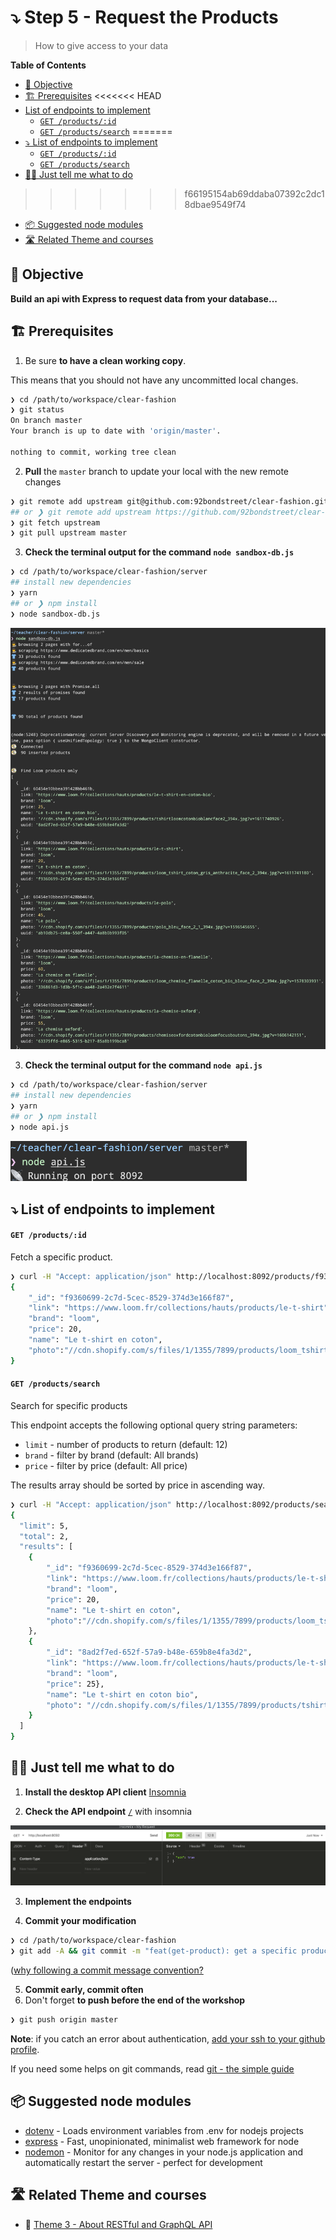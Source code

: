 # ⤵️ Step 5 - Request the Products

> How to give access to your data

<!-- START doctoc generated TOC please keep comment here to allow auto update -->
<!-- DON'T EDIT THIS SECTION, INSTEAD RE-RUN doctoc TO UPDATE -->
**Table of Contents**

- [🎯 Objective](#-objective)
- [🏗 Prerequisites](#%F0%9F%8F%97-prerequisites)
<<<<<<< HEAD
- [List of endpoints to implement](#list-of-endpoints-to-implement)
    - [`GET /products/:id`](#get-productsid)
    - [`GET /products/search`](#get-productssearch)
=======
- [⤵️ List of endpoints to implement](#-list-of-endpoints-to-implement)
    - [`GET /products/:id`](#get-productsid)
    - [`GET /products/search`](#get-productssearch)
- [👩‍💻 Just tell me what to do](#%E2%80%8D-just-tell-me-what-to-do)
>>>>>>> f66195154ab69ddaba07392c2dc18dbae9549f74
- [📦 Suggested node modules](#-suggested-node-modules)
- [🛣️ Related Theme and courses](#-related-theme-and-courses)

<!-- END doctoc generated TOC please keep comment here to allow auto update -->


## 🎯 Objective

**Build an api with Express to request data from your database...**

## 🏗 Prerequisites

1. Be sure **to have a clean working copy**.

This means that you should not have any uncommitted local changes.

```sh
❯ cd /path/to/workspace/clear-fashion
❯ git status
On branch master
Your branch is up to date with 'origin/master'.

nothing to commit, working tree clean
```

2. **Pull** the `master` branch to update your local with the new remote changes

```sh
❯ git remote add upstream git@github.com:92bondstreet/clear-fashion.git
## or ❯ git remote add upstream https://github.com/92bondstreet/clear-fashion
❯ git fetch upstream
❯ git pull upstream master
```

3. **Check the terminal output for the command `node sandbox-db.js`**

```sh
❯ cd /path/to/workspace/clear-fashion/server
## install new dependencies
❯ yarn
## or ❯ npm install
❯ node sandbox-db.js
```

<img src="./img/5-sandbox-db.png"/>

3. **Check the terminal output for the command `node api.js`**

```sh
❯ cd /path/to/workspace/clear-fashion/server
## install new dependencies
❯ yarn
## or ❯ npm install
❯ node api.js
```

<img src="./img/5-api.png" width="75%"/>

## ⤵️ List of endpoints to implement

#### `GET /products/:id`

Fetch a specific product.

```sh
❯ curl -H "Accept: application/json" http://localhost:8092/products/f9360699-2c7d-5cec-8529-374d3e166f87
{
    "_id": "f9360699-2c7d-5cec-8529-374d3e166f87",
    "link": "https://www.loom.fr/collections/hauts/products/le-t-shirt",
    "brand": "loom",
    "price": 20,
    "name": "Le t-shirt en coton",
    "photo":"//cdn.shopify.com/s/files/1/1355/7899/products/loom_tshirt_coton_gris_anthracite_face_2_394x.jpg?v=1611741180"
}
```

#### `GET /products/search`

Search for specific products

This endpoint accepts the following optional query string parameters:

- `limit` - number of products to return (default: 12)
- `brand` - filter by brand (default: All brands)
- `price` - filter by price (default: All price)


The results array should be sorted by price in ascending way.

```sh
❯ curl -H "Accept: application/json" http://localhost:8092/products/search?limit=5&brand=loom&price=30
{
  "limit": 5,
  "total": 2,
  "results": [
    {
        "_id": "f9360699-2c7d-5cec-8529-374d3e166f87",
        "link": "https://www.loom.fr/collections/hauts/products/le-t-shirt",
        "brand": "loom",
        "price": 20,
        "name": "Le t-shirt en coton",
        "photo":"//cdn.shopify.com/s/files/1/1355/7899/products/loom_tshirt_coton_gris_anthracite_face_2_394x.jpg?v=1611741180"
    },
    {
        "_id": "8ad2f7ed-652f-57a9-b48e-659b8e4fa3d2",
        "link": "https://www.loom.fr/collections/hauts/products/le-t-shirt-en-coton-bio",
        "brand": "loom",
        "price": 25},
        "name": "Le t-shirt en coton bio",
        "photo": "//cdn.shopify.com/s/files/1/1355/7899/products/tshirtloomcotonbioblancface2_394x.jpg?v=1611740926"
    }
  ]
}
```

## 👩‍💻 Just tell me what to do

1. **Install the desktop API client** [Insomnia](https://insomnia.rest)

2. **Check the API endpoint** [`/`](../server/api.js) with insomnia

<img src="./img/5-insomnia.png" />

3. **Implement the endpoints**

4.  **Commit your modification**

```sh
❯ cd /path/to/workspace/clear-fashion
❯ git add -A && git commit -m "feat(get-product): get a specific product"
```

([why following a commit message convention?](https://dev.to/chrissiemhrk/git-commit-message-5e21)

5. **Commit early, commit often**
6. Don't forget **to push before the end of the workshop**

```sh
❯ git push origin master
```

**Note**: if you catch an error about authentication, [add your ssh to your github profile](https://help.github.com/articles/connecting-to-github-with-ssh/).

If you need some helps on git commands, read [git - the simple guide](http://rogerdudler.github.io/git-guide/)


## 📦 Suggested node modules

- [dotenv](https://www.npmjs.com/package/dotenv) - Loads environment variables from .env for nodejs projects
- [express](https://www.npmjs.com/package/express) - Fast, unopinionated, minimalist web framework for node
- [nodemon](https://www.npmjs.com/package/nodemon) - Monitor for any changes in your node.js application and automatically restart the server - perfect for development

## 🛣️ Related Theme and courses

* 📡 [Theme 3 - About RESTful and GraphQL API](https://github.com/92bondstreet/javascript-empire/blob/master/themes/3.md#about-restful-and-graphql-api)
